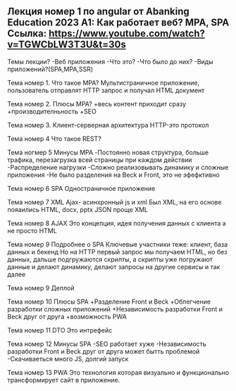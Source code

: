 Лекция номер 1 по angular от Abanking Education 2023
A1: Как работает веб? MPA, SPA
Ссылка:
https://www.youtube.com/watch?v=TGWCbLW3T3U&t=30s
--------------------------------------------------------

Темы лекции?
    -Веб приложения
    -Что это?
    -Что было до них?
    -Виды приложений?(SPA,MPA,SSR)

Тема номер 1.
Что такое MPA?
    Мультистраничное приложение, пользователь отправлят HTTP запрос и получал HTML документ

Тема номер 2.
Плюсы MPA?
    +весь контент приходит сразу
    +производителньность
    +SEO

Тема номер 3.
Клиент-серверная архитектура
    HTTP-это протокол 

Тема номер 4
Что такое REST?

Тема ногмер 5
Минусы MPA
    -Постоянно новая структура, больше трафика, перезагрузка всей страницы при каждом действии
    -Распределение нагрузки
    -Сложно реализовывать динамику и сложные приложения
    -Не было разделения на Beck и Front, это не эфефктивно

Тема номер 6
SPA
    Одностраничное приложение 

Тема номер 7
XML
    Ajax- асинхронный js и xml
    Был XML, на его основе пояаились HTML, docx, pptx
    JSON проще XML

Тема номер 8
AJAX
    Это концепция, идея получения данных с клиента а не просто HTML

Тема номер 9
Подробнее о SPA
    Ключевые участники теже: клиент, база данных и бекенд
    Но на HTTP первый запрос мы получаем HTML, но без данных, дальше подгружаются скрипты, а скрипты уже погружают данные и делают динамику, делают запросы на другие сервисы и так далее

Тема номер 9
Деплой

Тема номер 10 
Плюсы SPA
    +Разделение Front и Beck
    +Облегчение разработки сложных приложений
    +Независимость разработки Front и Beck друг от друга
    +возможность PWA

Тема номер 11
DTO
    Это интрефейс

Тема номер 12
Минусы SPA
    -SEO работает хуже
    -Независимость разработки Front и Beck друг от друга может бытть проблемой
    -Скачиваеться много JS, долгий запуск

Тема номер 13
PWA
    Это технология которая визуально и функционально трансформирует сайт в приложение.









